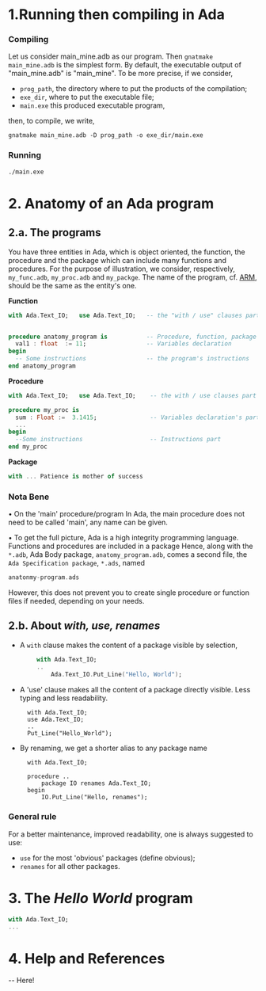 # 1.Running then compiling in Ada

### Compiling
Let us consider main_mine.adb as our program. Then ```gnatmake main_mine.adb``` is the simplest form. By default, the executable output of "main_mine.adb" is "main_mine". To be more precise, if we consider,
- ```prog_path```, the directory where to put the products of the compilation;
- ```exe_dir```, where to put the executable file;
- ```main.exe``` this produced executable program,

then, to compile, we write,
```shell
gnatmake main_mine.adb -D prog_path -o exe_dir/main.exe
```


### Running
```Bash
./main.exe
```



# 2. Anatomy of an Ada program

## 2.a. The programs

You have three entities in Ada, which is object oriented, the function, the procedure and the package which can include many functions and procedures. For the purpose of illustration, we consider, respectively, ```my_func.adb```, ```my_proc.adb``` and ```my_packge```. The name of the program, cf. [ARM](link_here), should be the same as the entity's one.

**Function**
```Ada
with Ada.Text_IO;   use Ada.Text_IO;   -- the "with / use" clauses part


procedure anatomy_program is           -- Procedure, function, package's name must be the file's one
  val1 : float  := 11;                 -- Variables declaration
begin
  -- Some instructions                 -- the program's instructions
end anatomy_program
  ```

**Procedure**
```Ada
with Ada.Text_IO;   use Ada.Text_IO;    -- the with / use clauses part

procedure my_proc is
  sum : Float :=  3.1415;               -- Variables declaration's part
  ...
begin
  --Some instructions                   -- Instructions part
end my_proc
```

**Package**
```Ada
with ... Patience is mother of success 
```

### Nota Bene
• On the 'main' procedure/program
In Ada, the main procedure does not need to be called 'main', any name can be given.

• To get the full picture, Ada is a high integrity programming language. Functions and procedures are included in a package
Hence, along with the ```*.adb```, Ada Body package, ```anatomy_program.adb```, comes a second file, the ```Ada Specification package```, ```*.ads```, named
```Ada
anatonmy-program.ads
```
However, this does not prevent you to create single procedure or function files if needed, depending on your needs.


## 2.b. About *with, use, renames*

- A ```with``` clause makes the content of a package visible by selection,
```Ada
        with Ada.Text_IO;
        ..
            Ada.Text_IO.Put_Line("Hello, World");
 ```
            
- A 'use' clause makes all the content of a package directly visible. Less typing and less readability.

        with Ada.Text_IO;
        use Ada.Text_IO;
        ..
        Put_Line("Hello_World");
    

- By renaming, we get a shorter alias to any package name

        with Ada.Text_IO;
        
        procedure ..
            package IO renames Ada.Text_IO;
        begin
            IO.Put_Line("Hello, renames");
            


### General rule
For a better maintenance, improved readability, one is always suggested to use:
- ```use``` for the most 'obvious' packages (define obvious);
- ```renames``` for all other packages.


# 3. The *Hello World* program

```Ada
with Ada.Text_IO;
...
```


# 4. Help and References
-- Here!
